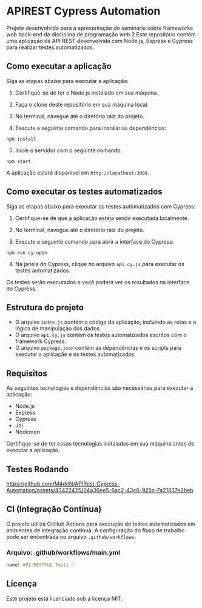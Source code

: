# APIREST Cypress Automation

Projeto desenvolvido para a apresentação do seminário sobre frameworks web back-end da disciplina de programação web 2
Este repositório contém uma aplicação de API REST desenvolvida com Node.js, Express e Cypress para realizar testes automatizados. 
## Como executar a aplicação

Siga as etapas abaixo para executar a aplicação:

1. Certifique-se de ter o Node.js instalado em sua máquina.

2. Faça o clone deste repositório em sua máquina local.

3. No terminal, navegue até o diretório raiz do projeto.

4. Execute o seguinte comando para instalar as dependências:

```shell
npm install
```

5. Inicie o servidor com o seguinte comando:

```shell
npm start
```

A aplicação estará disponível em `http://localhost:3000`.

## Como executar os testes automatizados

Siga as etapas abaixo para executar os testes automatizados com Cypress:

1. Certifique-se de que a aplicação esteja sendo executada localmente.

2. No terminal, navegue até o diretório raiz do projeto.

3. Execute o seguinte comando para abrir a interface do Cypress:

```shell
npm run cy:open
```

4. Na janela do Cypress, clique no arquivo `api.cy.js` para executar os testes automatizados.

Os testes serão executados e você poderá ver os resultados na interface do Cypress.

## Estrutura do projeto

- O arquivo `index.js` contém o código da aplicação, incluindo as rotas e a lógica de manipulação dos dados.
- O arquivo `api.cy.js` contém os testes automatizados escritos com o framework Cypress.
- O arquivo `package.json` contém as dependências e os scripts para executar a aplicação e os testes automatizados.

## Requisitos

As seguintes tecnologias e dependências são necessárias para executar a aplicação:

- Node.js
- Express
- Cypress
- Joi
- Nodemon

Certifique-se de ter essas tecnologias instaladas em sua máquina antes de executar a aplicação.

## Testes Rodando

https://github.com/M4deN/APIRest-Cypress-Automation/assets/43422425/04a36ee5-6ac2-43c0-925c-7a21837e2beb


## CI (Integração Contínua)

O projeto utiliza GitHub Actions para execução de testes automatizados em ambientes de integração contínua. A configuração do fluxo de trabalho pode ser encontrada no arquivo `.github/workflows`:

### Arquivo: .github/workflows/main.yml

```yaml
name: API-RESTFUL Tests 🧪
```

## Licença

Este projeto está licenciado sob a licença MIT.
